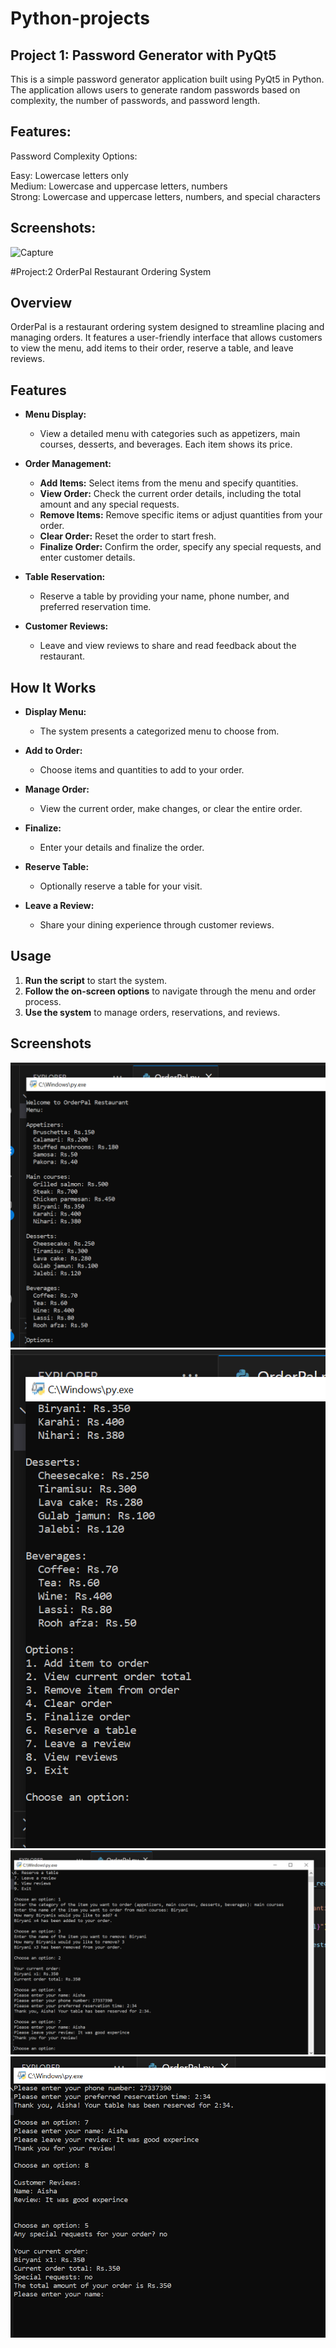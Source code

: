 # Python-projects
## Project 1: Password Generator with PyQt5
This is a simple password generator application built using PyQt5 in Python. The application allows users to generate random passwords based on complexity, the number of passwords, and password length.

## Features:
Password Complexity Options:

Easy: Lowercase letters only<br>
Medium: Lowercase and uppercase letters, numbers<br>
Strong: Lowercase and uppercase letters, numbers, and special characters<br>

## Screenshots:
<img width="201" alt="Capture" src="https://github.com/AishaChanna/Python-projects/assets/89415381/26e77dd8-c926-4ff3-b541-8e90664a1746">


#Project:2 OrderPal Restaurant Ordering System

## Overview

OrderPal is a restaurant ordering system designed to streamline placing and managing orders. It features a user-friendly interface that allows customers to view the menu, add items to their order, reserve a table, and leave reviews.

## Features

- **Menu Display:**
  - View a detailed menu with categories such as appetizers, main courses, desserts, and beverages. Each item shows its price.

- **Order Management:**
  - **Add Items:** Select items from the menu and specify quantities.
  - **View Order:** Check the current order details, including the total amount and any special requests.
  - **Remove Items:** Remove specific items or adjust quantities from your order.
  - **Clear Order:** Reset the order to start fresh.
  - **Finalize Order:** Confirm the order, specify any special requests, and enter customer details.

- **Table Reservation:**
  - Reserve a table by providing your name, phone number, and preferred reservation time.

- **Customer Reviews:**
  - Leave and view reviews to share and read feedback about the restaurant.

## How It Works

- **Display Menu:**
  - The system presents a categorized menu to choose from.

- **Add to Order:**
  - Choose items and quantities to add to your order.

- **Manage Order:**
  - View the current order, make changes, or clear the entire order.

- **Finalize:**
  - Enter your details and finalize the order.

- **Reserve Table:**
  - Optionally reserve a table for your visit.

- **Leave a Review:**
  - Share your dining experience through customer reviews.

## Usage

1. **Run the script** to start the system.
2. **Follow the on-screen options** to navigate through the menu and order process.
3. **Use the system** to manage orders, reservations, and reviews.


## Screenshots
![image alt](https://github.com/AishaChanna/Python-projects/blob/506c48b345a7edc70d935e1bdda9b49776542744/OrderPal/Screenshot%201.png)
![image alt](https://github.com/AishaChanna/Python-projects/blob/0e390568c50c1327c5ab120c9dfa773bdfc97eca/OrderPal/Screenshot%202.png)
![image alt](https://github.com/AishaChanna/Python-projects/blob/9b7c7a3fd6fe2e5c7259c12b0a73cf748a54ace5/OrderPal/Screenshot%203.png)
![image alt](https://github.com/AishaChanna/Python-projects/blob/47610cebdc6caf75bede3bd6a8502cedaa7d5d1c/OrderPal/Screenshot%204.png)

